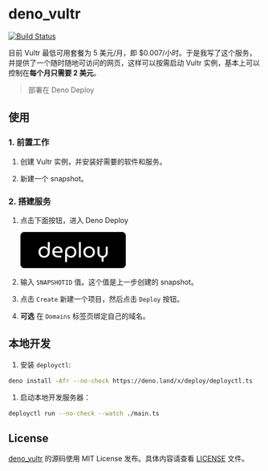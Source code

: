 # deno_vultr

[![Build Status](https://github.com/justjavac/deno_vultr/workflows/ci/badge.svg)](https://github.com/justjavac/deno_vultr/actions)

目前 Vultr 最低可用套餐为 5 美元/月，即 $0.007/小时。于是我写了这个服务，并提供了一个随时随地可访问的网页，这样可以按需启动 Vultr
实例，基本上可以控制在**每个月只需要 2 美元**。

> 部署在 Deno Deploy

## 使用

### 1. 前置工作

1. 创建 Vultr 实例，并安装好需要的软件和服务。

2. 新建一个 snapshot。

### 2. 搭建服务

1. 点击下面按钮，进入 Deno Deploy

   [![](./assets/deno-deploy-button.svg)](https://dash.deno.com/new?url=https://raw.githubusercontent.com/justjavac/deno_vultr/main/mod.ts&env=SNAPSHOTID)

2. 输入 `SNAPSHOTID` 值。这个值是上一步创建的 snapshot。

3. 点击 `Create` 新建一个项目，然后点击 `Deploy` 按钮。

4. **可选** 在 `Domains` 标签页绑定自己的域名。

## 本地开发

1. 安装 `deployctl`:

```bash
deno install -Afr --no-check https://deno.land/x/deploy/deployctl.ts
```

1. 启动本地开发服务器：

```bash
deployctl run --no-check --watch ./main.ts
```

## License

[deno_vultr](https://github.com/justjavac/deno_vultr) 的源码使用 MIT License
发布。具体内容请查看 [LICENSE](./LICENSE) 文件。

